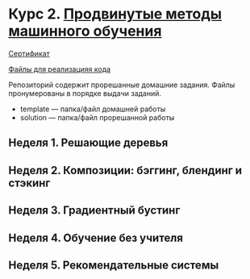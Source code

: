 # Курс 2. [Продвинутые методы машинного обучения](https://www.coursera.org/learn/advanced-machine-learning-methods)


[Сертификат](https://github.com/AlekseiIvanov93/ml_from_statistics_to_nn/blob/master/02.advanced_machine_learning_methods/certificate.pdf)

[Файлы для реализацияя кода](https://drive.google.com/drive/folders/1KIKviof6JJs4VR9bF6CNWcl8DLYht1mH?usp=sharing)

Репозиторий содержит прорешанные домашние задания. Файлы пронумерованы в порядке выдачи заданий.

* template — папка/файл домашней работы
* solution — папка/файл прорешанной работы

## Неделя 1. Решающие деревья
## Неделя 2. Композиции: бэггинг, блендинг и стэкинг
## Неделя 3. Градиентный бустинг
## Неделя 4. Обучение без учителя
## Неделя 5. Рекомендательные системы